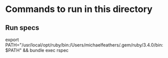 # Commands to run in this directory

## Run specs
export PATH="/usr/local/opt/ruby/bin:/Users/michaelfeathers/.gem/ruby/3.4.0/bin:$PATH" && bundle exec rspec